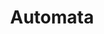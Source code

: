 ---
title:  "Automata"
address: "5 Kensington St, Chippendale, NSW 2008"
voucher_link: "https://www.automata.com.au/gift-voucher"
image: "https://images.squarespace-cdn.com/content/v1/5581003be4b03f513016d5f7/1505175905602-R4E4A7RNCG96YXRMBA23/ke17ZwdGBToddI8pDm48kLkXF2pIyv_F2eUT9F60jBl7gQa3H78H3Y0txjaiv_0fDoOvxcdMmMKkDsyUqMSsMWxHk725yiiHCCLfrh8O1z4YTzHvnKhyp6Da-NYroOW3ZGjoBKy3azqku80C789l0iyqMbMesKd95J-X4EagrgU9L3Sa3U8cogeb0tjXbfawd0urKshkc5MgdBeJmALQKw/AB5I8730_NikkiTo.jpg?format=2500w"
---